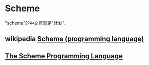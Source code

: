 # Scheme 

"scheme"的中文意思是"计划"。

## wikipedia [Scheme (programming language)](https://en.wikipedia.org/wiki/Scheme_(programming_language))



## [The Scheme Programming Language](https://www.scheme.com/tspl4/)